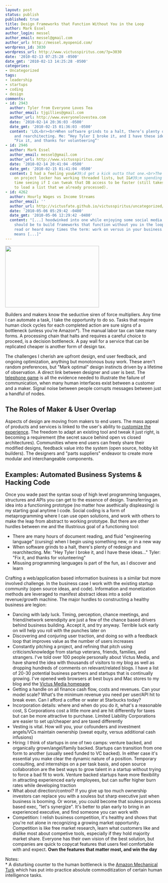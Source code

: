 ```yaml
---
layout: post
status: publish
published: true
title: Design Frameworks that Function Without You in the Loop
author: Mark Essel
author_login: messel
author_email: messel@gmail.com
author_url: http://messel.myopenid.com/
wordpress_id: 3030
wordpress_url: http://www.victusspiritus.com/?p=3030
date: '2010-02-13 07:25:28 -0500'
date_gmt: '2010-02-13 14:25:28 -0500'
categories:
- Uncategorized
tags:
- leadership
- startups
- coding
- design
comments:
- id: 2943
  author: Tyler from Everyone Loves Tea
  author_email: tjgillies@gmail.com
  author_url: http://www.everyonelovestea.com
  date: '2010-02-14 20:36:03 -0500'
  date_gmt: '2010-02-15 01:36:03 -0500'
  content: 'LOL<br><br>When software grinds to a halt, there’s plenty of redesign
    and rearchitecting. Me: “Hey Tyler I broke it, and I have these ideas…” Tyler:
    “Fix it, and thanks for volunteering”'
- id: 2946
  author: Mark Essel
  author_email: messel@gmail.com
  author_url: http://www.victusspiritus.com/
  date: '2010-02-14 20:41:04 -0500'
  date_gmt: '2010-02-15 01:41:04 -0500'
  content: I had a feeling you&#39;d get a kick outta that one.<br>The mark branch
    on project locker has working threaded lists, but I&#39;m spending a little more
    time seeing if I can tweak that DB access to be faster (still takes a few seconds
    to load a list that we already processed).
- id: 4262
  author: Hourly Wages vs Income Streams
  author_email: ''
  author_url: http://victusfate.github.io/victusspiritus/uncategorized/2010/05/06/hourly-wages-vs-income-streams/
  date: '2010-05-06 05:29:42 -0400'
  date_gmt: '2010-05-06 12:29:42 -0400'
  content: "[...] hoodwinked into one while enjoying some social media, your goal
    should be to build frameworks that function without you in the loop. I&#8217;ve
    read or heard many times the term: work on versus in your business. That just
    means [...]"
---
```

<p><a href="http://funandfacts-captanil.blogspot.com/"><img src="{{ site.url }}/assets/2010/02/l_600_393_A85C2CED-8AD1-4DF1-9451-5CC9484BDC12.jpeg" alt="" width="300" height="196" class="alignnone size-full wp-image-364" /></a></p>
<p>Builders and makers know the seductive siren of force multipliers. Any time I can automate a task, I take the opportunity to do so. Tasks that require human clock cycles for each completed action are sure signs of a bottleneck (unless you're Amazon*). The manual labor tax can take many forms. A processing chain that halts and requires a careful choice to proceed, is a decision bottleneck. A pay wall for a service that can be replicated cheaper is another form of design tax.  </p>
<p>The challenges I cherish are upfront design, end user feedback, and ongoing optimization, anything but monotonous busy work. These aren't random preferences, but "Mark optimal" design instincts driven by a lifetime of observation. A direct link between designer and user is best. The <a HREF="http://www.thadguy.com/comic/the-telephone-game-20-beta/205/">telephone game</a> is all the evidence needed to illustrate the failure of communication, when many human interfaces exist between a customer and a maker. Signal noise between people corrupts messages between just a handful of nodes.</p>
<h2>The Roles of Maker & User Overlap</h2>
<p>Aspects of design are moving from makers to end users. The mass appeal of products and services is linked to the user's ability to <a href="http://www.victusspiritus.com/?s=Personalization&submit=Search">customize the experience</a>. The freedom to adapt an existing tool and tweak it just right, is becoming a requirement (the secret sauce behind open vs closed architectures). Communities where end users can freely share their modified designs, feedback value into the system  (open source, hobby kit builders). The designers and "parts suppliers" endeavor to create more modular and interchangeable components.</p>
<h2>Examples: Automated Business Systems & Hacking Code</h2>
<p>Once you wade past the syntax soup of high level programming languages, structures and APIs you can get to the essence of design. Transferring an idea into a functioning prototype (no matter how asethically displeasing) is my starting goal anytime I code. Social coding is a form of metaprogramming where I can use open solutions, and work with others to make the leap from abstract to working prototype. But there are other hurdles between me and the illustrious goal of a functioning tool: </p>
<ul>
<li>There are many hours of document reading, and fluid "engineering language" (cursing) when I begin using something new, or in a new way</li>
<li>When software grinds to a halt, there's plenty of redesign and rearchitecting. Me: "Hey Tyler I broke it, and I have these ideas..." Tyler: "Fix it, and thanks for volunteering"</li>
<li>Misusing programming languages is part of the fun, as I discover and learn</li>
</ul>
<p>Crafting a web/application based information business is a similar but more involved challenge. In the business case I work with the existing startup community (open source ideas, and code). Information and monetization methods are leveraged to manifest abstract ideas into a solid revenue/growth machine. The major hurdles to constructing a healthy business are legion: </p>
<ul>
<li>Dancing with lady luck. Timing, perception, chance meetings, and friend/network serendipity are just a few of the chance based drivers behind business building. Accept it, and try anyway. Terrible luck early on will help you roll with the punches later on</li>
<li>Discovering and conjuring user traction, and doing so with a feedback loop that improves value as the number of users increases</li>
<li>Constantly pitching a project, and refining that pitch using criticism/knowledge from startup veterans, friends, families, and strangers. I've told over 100 people personally about Victus Media, and have shared the idea with thousands of visitors to my blog as well as dropping hundreds of comments on relevant/related blogs. I have a list of 20-30 potential business partners and startups that is continually growing. I've opened web browsers at best buys and Mac stores to my blog and the <a href="http://victusmedia.com">Victus Media homepage</a></li>
<li>Getting a handle on all finance cash flow, costs and revenues. Can your model scale? What's the minimum revenue you need per user/API hit to break even. Can I afford a coffee or water at Starbucks today?</li>
<li>Incorporation details: where and when do you do it, what's a reasonable cost, S Corporations cost a little more and are hit differently for taxes but can be more attractive to purchase. Limited Liability Corporations are easier to set up/cheaper and are taxed differently</li>
<li>Vesting is vital. How will you, your cofounders and investment angels/VCs maintain ownership (sweat equity, versus additional cash infusions)</li>
<li>Hiring: I think of startups in one of two camps: venture backed, and organically grown/angel/family backed. Startups can transition from one form to another (usually seed funded to VC backed). In either case it's essential you make clear the dynamic nature of a position. Temporary consulting, and internships on a per task basis, and open source collaboration are the best ways to grow talent in a startup without trying to force a bad fit to work. Venture backed startups have more flexibility in attracting experienced early employees, but can suffer higher burn rates while developing traction</li>
<li>What about direction/control? If you give up too much ownership investors can replace you with a souless but sharp executive just when business is booming. Or worse, you could become that souless process based exec, "let's synergize". It's better to plan early to bring in an experienced executive, and find someone you can work with</li>
<li>Competition: I relish business competition, it's healthy and shows that you're not alone in recognizing a growing market opportunity. Competition is like free market research, learn what customers like and dislike most about competive tools, especially if they hold majority market share. Everyone has their own vision of the best solution, but companies are quick to copycat features that users feel comfortable with and expect. <strong>Own the features that matter most, and win the day</strong></li>
</ul>
<p>Notes:<br />
*  A disturbing counter to the human bottleneck is the <a HREF="http://aws.amazon.com/mturk/">Amazon Mechanical Turk</a> which has put into practice absolute commoditization of certain human intelligence tasks.</p>
